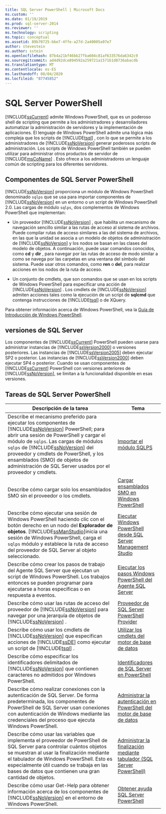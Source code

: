 ```yaml
---
title: SQL Server PowerShell | Microsoft Docs
ms.custom: ''
ms.date: 01/19/2019
ms.prod: sql-server-2014
ms.reviewer: ''
ms.technology: scripting
ms.topic: conceptual
ms.assetid: 89b70725-bbe7-4ffe-a27d-2a40005a97e7
author: stevestein
ms.author: sstein
ms.openlocfilehash: 87b4a21bf46bb27fba604c81af633576da6342c9
ms.sourcegitcommit: ad4d92dce894592a259721a1571b1d8736abacdb
ms.translationtype: MT
ms.contentlocale: es-ES
ms.lasthandoff: 08/04/2020
ms.locfileid: "87745852"
---
```

# <a name="sql-server-powershell"></a>SQL Server PowerShell
  [!INCLUDE[ssCurrent](../includes/sscurrent-md.md)] admite Windows PowerShell, que es un poderoso shell de scripting que permite a los administradores y desarrolladores automatizar la administración de servidores y la implementación de aplicaciones. El lenguaje de Windows PowerShell admite una lógica más compleja que los scripts de [!INCLUDE[tsql](../includes/tsql-md.md)] , con lo que se permite a los administradores de [!INCLUDE[ssNoVersion](../includes/ssnoversion-md.md)] generar poderosos scripts de administración. Los scripts de Windows PowerShell también se pueden utilizar para administrar otros productos de servidor de [!INCLUDE[msCoName](../includes/msconame-md.md)] . Esto ofrece a los administradores un lenguaje común de scripting para los diferentes servidores.  
  
## <a name="sql-server-powershell-components"></a>Componentes de SQL Server PowerShell  
 [!INCLUDE[ssNoVersion](../includes/ssnoversion-md.md)] proporciona un módulo de Windows PowerShell denominado `sqlps` que se usa para importar componentes de [!INCLUDE[ssNoVersion](../includes/ssnoversion-md.md)] en un entorno o un script de Windows PowerShell 2.0. Las cargas de módulo `sqlps`, dos complementos de Windows PowerShell que implementan:  
  
-   Un proveedor [!INCLUDE[ssNoVersion](../includes/ssnoversion-md.md)] , que habilita un mecanismo de navegación sencillo similar a las rutas de acceso al sistema de archivos. Puede compilar rutas de acceso similares a las del sistema de archivos, en las que la unidad se asocia a un modelo de objetos de administración de [!INCLUDE[ssNoVersion](../includes/ssnoversion-md.md)] y los nodos se basan en las clases del modelo de objetos. A continuación, puede usar comandos conocidos, como **cd** y **dir** , para navegar por las rutas de acceso de modo similar a como se navega por las carpetas en una ventana del símbolo del sistema. Puede usar otros comandos, como **ren** o **del**, para realizar acciones en los nodos de la ruta de acceso.  
  
-   Un conjunto de cmdlets, que son comandos que se usan en los scripts de Windows PowerShell para especificar una acción de [!INCLUDE[ssNoVersion](../includes/ssnoversion-md.md)] . Los cmdlets de [!INCLUDE[ssNoVersion](../includes/ssnoversion-md.md)] admiten acciones tales como la ejecución de un script de **sqlcmd** que contenga instrucciones de [!INCLUDE[tsql](../includes/tsql-md.md)] o de XQuery.  
  
 Para obtener información acerca de Windows PowerShell, vea la [Guía de Introducción de Windows PowerShell](https://msdn.microsoft.com/library/hh857337.aspx).  
  
## <a name="sql-server-versions"></a>versiones de SQL Server  
 Los componentes de [!INCLUDE[ssCurrent](../includes/sscurrent-md.md)] PowerShell pueden usarse para administrar instancias de [!INCLUDE[ssVersion2000](../includes/ssversion2000-md.md)] o versiones posteriores. Las instancias de [!INCLUDE[ssVersion2005](../includes/ssversion2005-md.md)] deben ejecutar SP2 o posterior. Las instancias de [!INCLUDE[ssVersion2000](../includes/ssversion2000-md.md)] deben ejecutar SP4 o posterior. Cuando se usan componentes de [!INCLUDE[ssCurrent](../includes/sscurrent-md.md)] PowerShell con versiones anteriores de [!INCLUDE[ssNoVersion](../includes/ssnoversion-md.md)], se limitan a la funcionalidad disponible en esas versiones.  
  
## <a name="sql-server-powershell-tasks"></a>Tareas de SQL Server PowerShell  
  
|Descripción de la tarea|Tema|  
|----------------------|-----------|  
|Describe el mecanismo preferido para ejecutar los componentes de [!INCLUDE[ssNoVersion](../includes/ssnoversion-md.md)] PowerShell; para abrir una sesión de PowerShell y cargar el módulo de `sqlps`. Las cargas de módulos `sqlps` de [!INCLUDE[ssNoVersion](../includes/ssnoversion-md.md)] del proveedor y cmdlets de PowerShell, y los ensamblados (SMO) de objetos de administración de SQL Server usados por el proveedor y cmdlets.|[Importar el módulo SQLPS](../database-engine/import-the-sqlps-module.md)|  
|Describe cómo cargar solo los ensamblados SMO sin el proveedor o los cmdlets.|[Cargar ensamblados SMO en Windows PowerShell](load-the-smo-assemblies-in-windows-powershell.md)|  
|Describe cómo ejecutar una sesión de Windows PowerShell haciendo clic con el botón derecho en un nodo del **Explorador de objetos**. [!INCLUDE[ssManStudio](../includes/ssmanstudio-md.md)]inicia una sesión de Windows PowerShell, carga el `sqlps` módulo y establece la ruta de acceso del proveedor de SQL Server al objeto seleccionado.|[Ejecutar Windows PowerShell desde SQL Server Management Studio](run-windows-powershell-from-sql-server-management-studio.md)|  
|Describe cómo crear los pasos de trabajo del Agente SQL Server que ejecutan un script de Windows PowerShell. Los trabajos entonces se pueden programar para ejecutarse a horas específicas o en respuesta a eventos.|[Ejecutar los pasos Windows PowerShell del Agente SQL Server](run-windows-powershell-steps-in-sql-server-agent.md)|  
|Describe cómo usar las rutas de acceso del proveedor de [!INCLUDE[ssNoVersion](../includes/ssnoversion-md.md)] para navegar por una jerarquía de objetos de [!INCLUDE[ssNoVersion](../includes/ssnoversion-md.md)] .|[Proveedor de SQL Server PowerShell Provider](sql-server-powershell-provider.md)|  
|Describe cómo usar los cmdlets de [!INCLUDE[ssNoVersion](../includes/ssnoversion-md.md)] que especifican acciones de [!INCLUDE[ssDE](../includes/ssde-md.md)] como ejecutar un script de [!INCLUDE[tsql](../includes/tsql-md.md)] .|[Utilizar los cmdlets del motor de base de datos](../database-engine/use-the-database-engine-cmdlets.md)|  
|Describe cómo especificar los identificadores delimitados de [!INCLUDE[ssNoVersion](../includes/ssnoversion-md.md)] que contienen caracteres no admitidos por Windows PowerShell.|[Identificadores de SQL Server en PowerShell](sql-server-identifiers-in-powershell.md)|  
|Describe cómo realizar conexiones con la autenticación de SQL Server. De forma predeterminada, los componentes de PowerShell de SQL Server usan conexiones con autenticación de Windows mediante las credenciales del proceso que ejecuta Windows PowerShell.|[Administrar la autenticación en PowerShell del motor de base de datos](manage-authentication-in-database-engine-powershell.md)|  
|Describe cómo usar las variables que implementa el proveedor de PowerShell de SQL Server para controlar cuántos objetos se muestran al usar la finalización mediante el tabulador de Windows PowerShell. Esto es especialmente útil cuando se trabaja en las bases de datos que contienen una gran cantidad de objetos.|[Administrar la finalización mediante tabulador &#40;SQL Server PowerShell&#41;](manage-tab-completion-sql-server-powershell.md)|  
|Describe cómo usar Get-Help para obtener información acerca de los componentes de [!INCLUDE[ssNoVersion](../includes/ssnoversion-md.md)] en el entorno de Windows PowerShell.|[Obtener ayuda SQL Server PowerShell](../database-engine/get-help-sql-server-powershell.md)|  
  
  
